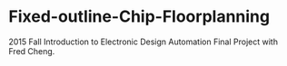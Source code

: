 # Fixed-outline-Chip-Floorplanning
2015 Fall Introduction to Electronic Design Automation Final Project with Fred Cheng.
